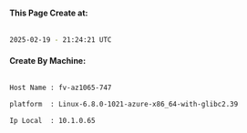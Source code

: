 
   
#### This Page Create at:

```bash

2025-02-19 - 21:24:21 UTC

```

#### Create By Machine:

```bash

Host Name : fv-az1065-747

platform  : Linux-6.8.0-1021-azure-x86_64-with-glibc2.39

Ip Local  : 10.1.0.65

```

